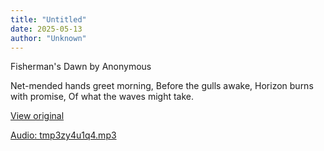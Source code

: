 ```yaml
---
title: "Untitled"
date: 2025-05-13
author: "Unknown"
---
```


Fisherman's Dawn by Anonymous

Net-mended hands greet morning,
Before the gulls awake,
Horizon burns with promise,
Of what the waves might take.

[View original](https://t.me/c/2696929880/176)


[Audio: tmp3zy4u1q4.mp3](files/tmp3zy4u1q4.mp3)